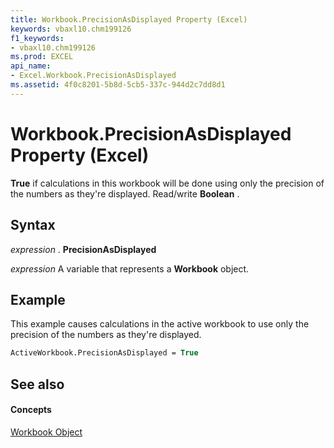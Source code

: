 ```yaml
---
title: Workbook.PrecisionAsDisplayed Property (Excel)
keywords: vbaxl10.chm199126
f1_keywords:
- vbaxl10.chm199126
ms.prod: EXCEL
api_name:
- Excel.Workbook.PrecisionAsDisplayed
ms.assetid: 4f0c8201-5b8d-5cb5-337c-944d2c7dd8d1
---
```



# Workbook.PrecisionAsDisplayed Property (Excel)

 **True** if calculations in this workbook will be done using only the precision of the numbers as they're displayed. Read/write **Boolean** .


## Syntax

 _expression_ . **PrecisionAsDisplayed**

 _expression_ A variable that represents a **Workbook** object.


## Example

This example causes calculations in the active workbook to use only the precision of the numbers as they're displayed.


```vb
ActiveWorkbook.PrecisionAsDisplayed = True
```


## See also


#### Concepts


[Workbook Object](workbook-object-excel.md)

